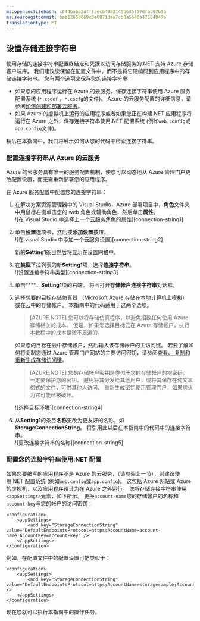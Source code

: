 ```yaml
---
ms.openlocfilehash: c044baba2dfffaecb4923145b645f57dfab97bfb
ms.sourcegitcommit: bab1265d669c3e6871daa7cb8a5640a47104947a
translationtype: MT
---
```

## 设置存储连接字符串

使用存储的连接字符串配置终结点和凭据以访问存储服务的.NET 支持 Azure 存储客户端库。 我们建议您保留在配置文件中，而不是将它硬编码到应用程序中的存储连接字符串。 您有两个选项来保存您的连接字符串︰

- 如果您的应用程序运行在 Azure 的云服务，保存连接字符串使用 Azure 服务配置系统 (`*.csdef` ，`*.cscfg`的文件)。 Azure 的云服务配置的详细信息，请参阅[如何创建和部署云服务](../articles/cloud-services/cloud-services-how-to-create-deploy.md)。
- 如果 Azure 的虚拟机上运行的应用程序或者如果您正在构建.NET 应用程序将运行在 Azure 之外，保存连接字符串使用.NET 配置系统 (例如`web.config`或`app.config`文件)。

稍后在本指南中，我们将展示如何从您的代码中检索连接字符串。

### 配置连接字符串从 Azure 的云服务

Azure 的云服务具有唯一的服务配置机制，使您可以动态地从 Azure 管理门户更改配置设置，而无需重新部署您的应用程序。

在 Azure 服务配置中配置您的连接字符串︰

1.  在解决方案资源管理器中的 Visual Studio，Azure 部署项目中，**角色**文件夹中用鼠标右键单击您的 web 角色或辅助角色，然后单击**属性**。  
    ![在 Visual Studio 中选择上一个云服务角色的属性][connection-string1]

2.  单击**设置**选项卡，然后按**添加设置**按钮。  
    ![在 visual Studio 中添加一个云服务设置][connection-string2]

    新的**Setting1**条目然后将显示在设置网格中。

3.  在**类型**下拉列表的新**Setting1**项，选择**连接字符串**。  
    ![设置连接字符串类型][connection-string3]

4.  单击****... **Setting1**项的右端。
    将会打开**存储帐户连接字符串**对话框。

5.  选择想要的目标存储仿真器 （Microsoft Azure 存储在本地计算机上模拟） 或在云中的存储帐户。 本指南中的代码适用于这两个选项。 

    > [AZURE.NOTE] 您可以将存储仿真程序，以避免招致任何使用 Azure 存储相关的成本。 但是，如果您选择目标云在 Azure 存储帐户，执行本教程中的成本是微不足道的。

    如果您的目标在云中存储帐户，然后输入该存储帐户的主访问键。 若要了解如何将复制您通过 Azure 管理门户网站的主要访问密钥，请参阅[查看、 复制和重新生成存储访问键](storage-create-storage-account.md#view-copy-and-regenerate-storage-access-keys)。

    > [AZURE.NOTE] 您的存储帐户密钥是类似于您的存储帐户的根密码。 一定要保护您的密钥。 避免将其分发给其他用户，或将其保存在纯文本格式的文件，可供其他人访问。 重新生成密钥使用管理门户，如果您认为它可能已被破坏。
    
    ![选择目标环境][connection-string4]

6.  从**Setting1**的条目**名称**更改为更友好的名称，如**StorageConnectionString**。 将引用此以后在本指南中的代码中的连接字符串。  
    ![更改连接字符串的名称][connection-string5]
    
### 配置您的连接字符串使用.NET 配置

如果您要编写的应用程序不是 Azure 的云服务，（请参阅上一节），则建议使用.NET 配置系统 (例如`web.config`或`app.config`)。 这包括 Azure 网站或 Azure 的虚拟机，以及应用程序设计为在 Azure 之外运行。 您将存储连接字符串使用`<appSettings>`元素，如下所示。 更换`account-name`您的存储帐户的名称和`account-key`与您的帐户的访问密钥︰

    <configuration>
        <appSettings>
            <add key="StorageConnectionString" value="DefaultEndpointsProtocol=https;AccountName=account-name;AccountKey=account-key" />
        </appSettings>
    </configuration>

例如，在配置文件中的配置设置可能类似于︰

    <configuration>
        <appSettings>
            <add key="StorageConnectionString" value="DefaultEndpointsProtocol=https;AccountName=storagesample;AccountKey=nYV0gln9fT7bvY+rxu2iWAEyzPNITGkhM88J8HUoyofpK7C8fHcZc2kIZp6cKgYRUM74lHI84L50Iau1+9hPjB==" />
        </appSettings>
    </configuration>

现在您就可以执行本指南中的操作任务。

[连接字符串 1]: ./media/storage-configure-connection-string-include/connection-string1.png
[连接字符串 2]: ./media/storage-configure-connection-string-include/connection-string2.png
[连接 string3]: ./media/storage-configure-connection-string-include/connection-string3.png
[连接 string4]: ./media/storage-configure-connection-string-include/connection-string4.png
[连接 string5]: ./media/storage-configure-connection-string-include/connection-string5.png

[配置连接字符串]: http://msdn.microsoft.com/library/azure/ee758697.aspx